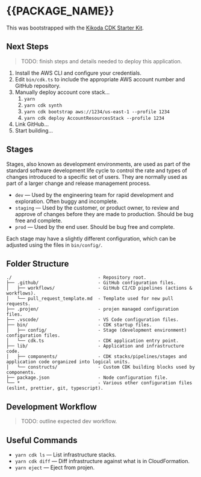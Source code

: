# {{PACKAGE_NAME}}

This was bootstrapped with the [Kikoda CDK Starter Kit](https://github.com/KikodaCode/kikoda-projen-templates).

## Next Steps

> TODO: finish steps and details needed to deploy this application.

1. Install the AWS CLI and configure your credentials.
1. Edit `bin/cdk.ts` to include the appropriate AWS account number and GitHub repository.
1. Manually deploy account core stack...
    1. `yarn`
    1. `yarn cdk synth`
    1. `yarn cdk bootstrap aws://1234/us-east-1 --profile 1234`
    1. `yarn cdk deploy AccountResourcesStack --profile 1234`
1. Link GitHub...
1. Start building...

## Stages

Stages, also known as development environments, are used as part of the standard software development life cycle to control the rate and types of changes introduced to a specific set of users. They are normally used as part of a larger change and release management process.

- `dev` — Used by the engineering team for rapid development and exploration. Often buggy and incomplete.
- `staging` — Used by the customer, or product owner, to review and approve of changes before they are made to production. Should be bug free and complete.
- `prod` — Used by the end user. Should be bug free and complete.

Each stage may have a slightly different configuration, which can be adjusted using the files in `bin/config/`.

## Folder Structure

```text
./                                - Repository root.
├── .github/                      - GitHub configuration files.
│   ├── workflows/                - GitHub CI/CD pipelines (actions & workflows).
│   └── pull_request_template.md  - Template used for new pull requests.
├── .projen/                      - projen managed configuration files.
├── .vscode/                      - VS Code configuration files.
├── bin/                          - CDK startup files.
│   ├── config/                   - Stage (development environment) configuration files.
│   └── cdk.ts                    - CDK application entry point.
├── lib/                          - Application and infrastructure code.
│   ├── components/               - CDK stacks/pipelines/stages and application code organized into logical units.
│   └── constructs/               - Custom CDK building blocks used by components.
├── package.json                  - Node configuration file.
└── *                             - Various other configuration files (eslint, prettier, git, typescript).
```

## Development Workflow

> TODO: outline expected dev workflow.

## Useful Commands

- `yarn cdk ls` — List infrastructure stacks.
- `yarn cdk diff` — Diff infrastructure against what is in CloudFormation.
- `yarn eject` — Eject from projen.
